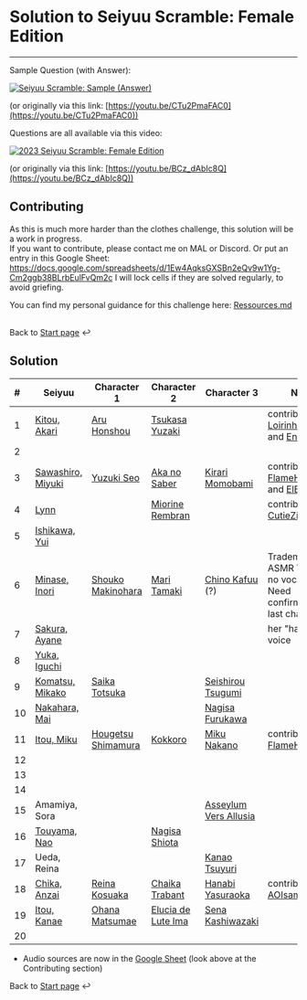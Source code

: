 # Solution to Seiyuu Scramble: Female Edition 

___

Sample Question (with Answer):

[![Seiyuu Scramble: Sample (Answer)](images/Seiyuu%20Scramble：%20Sample%20(Answer).jpg)](videos/Seiyuu%20Scramble：%20Sample%20(Answer)%20[CTu2PmaFAC0][vp09.00.41.08%201920x1080%20opus].mp4)

(or originally via this link: [https://youtu.be/CTu2PmaFAC0](https://youtu.be/CTu2PmaFAC0))

Questions are all available via this video:

[![2023 Seiyuu Scramble: Female Edition](images/2023%20Seiyuu%20Scramble：%20Female%20Edition.jpg)](videos/2023%20Seiyuu%20Scramble：%20Female%20Edition%20[BCz_dAbIc8Q][vp09.00.41.08%201920x1080%20opus].mp4)

(or originally via this link: [https://youtu.be/BCz_dAbIc8Q](https://youtu.be/BCz_dAbIc8Q))


## Contributing

As this is much more harder than the clothes challenge, this solution will be a work in progress.</br>
If you want to contribute, please contact me on MAL or Discord.
Or put an entry in this Google Sheet: https://docs.google.com/spreadsheets/d/1Ew4AqksGXSBn2eQv9w1Yg-Cm2ggb38BLrbEulFvQm2c
I will lock cells if they are solved regularly, to avoid griefing.


You can find my personal guidance for this challenge here:
[Ressources.md](Ressources.md)
</br>
</br>

Back to [Start page](../README.md) ↩️

## Solution

| # | Seiyuu | Character 1 | Character 2 | Character 3 | Notes |
| :--- | --- | --- | --- | --- | --- |
| 1 | [Kitou, Akari](https://myanimelist.net/people/34951/Akari_Kitou) | [Aru Honshou](https://myanimelist.net/character/148606/Aru_Honshou) | [Tsukasa Yuzaki](https://myanimelist.net/character/163271/Tsukasa_Yuzaki) | | contributed by [Loirinha_Queen](https://myanimelist.net/profile/Loirinha_Queen) and [Enymu](https://myanimelist.net/profile/Enymu) |
| 2 | | | | | |
| 3 | [Sawashiro, Miyuki](https://myanimelist.net/people/99/Miyuki_Sawashiro) | [Yuzuki Seo](https://myanimelist.net/character/88395/Yuzuki_Seo) | [Aka no Saber](https://myanimelist.net/character/55977/Aka_no_Saber) | [Kirari Momobami](https://myanimelist.net/character/123913/Kirari_Momobami) | contributed by [FlameHazeEmpa](https://myanimelist.net/profile/FlameHazeEmpa) and [ElBriga27](https://myanimelist.net/profile/ElBriga27) |
| 4 | [Lynn](https://myanimelist.net/people/10929/Lynn) | | [Miorine Rembran](https://myanimelist.net/character/212447/Miorine_Rembran) | | contributed by [CutieZia](https://myanimelist.net/profile/CutieZia) |
| 5 | [Ishikawa, Yui](https://myanimelist.net/people/5142/Yui_Ishikawa) |  | | | |
| 6 | [Minase, Inori](https://myanimelist.net/people/11297/Inori_Minase) | [Shouko Makinohara](https://myanimelist.net/character/149616/Shouko_Makinohara) | [Mari Tamaki](https://myanimelist.net/character/157147/Mari_Tamaki) | [Chino Kafuu](https://myanimelist.net/character/94941/Chino_Kafuu) (?) | Trademark ASMR Voice, but no vocal range. Need confirmation for last characters |
| 7 | [Sakura, Ayane](https://myanimelist.net/people/11622/Ayane_Sakura) | | | | her "happy" voice |
| 8 | [Yuka, Iguchi](https://myanimelist.net/people/885/Yuka_Iguchi) | | | | |
| 9 | [Komatsu, Mikako](https://myanimelist.net/people/10071/Mikako_Komatsu) | [Saika Totsuka](https://myanimelist.net/character/67071/Saika_Totsuka) | | [Seishirou Tsugumi](https://myanimelist.net/character/58885/Seishirou_Tsugumi) | |
| 10 | [Nakahara, Mai](https://myanimelist.net/people/31/Mai_Nakahara) | | | [Nagisa Furukawa](https://myanimelist.net/character/4604/Nagisa_Furukawa) | |
| 11 | [Itou, Miku](https://myanimelist.net/people/24413/Miku_Itou) | [Hougetsu Shimamura](https://myanimelist.net/character/118717/Hougetsu_Shimamura) | [Kokkoro](https://myanimelist.net/character/175840/Kokkoro) | [Miku Nakano](https://myanimelist.net/character/160603/Miku_Nakano) | contributed by [FlameHazeEmpa](https://myanimelist.net/profile/FlameHazeEmpa) |
| 12 | | | | | |
| 13 | | | | | |
| 14 | | | | | |
| 15 | Amamiya, Sora | | | [Asseylum Vers Allusia](https://myanimelist.net/character/103697/Asseylum_Vers_Allusia) | |
| 16 | [Touyama, Nao](https://myanimelist.net/people/11184/Nao_Touyama) | | [Nagisa Shiota](https://myanimelist.net/character/65645/Nagisa_Shiota) | | |
| 17 | Ueda, Reina | | | [Kanao Tsuyuri](https://myanimelist.net/character/151142/Kanao_Tsuyuri) | |
| 18 | [Chika, Anzai](https://myanimelist.net/people/11030/Chika_Anzai) | [Reina Kosuaka](https://myanimelist.net/character/120017/Reina_Kousaka) | [Chaika Trabant](https://youtu.be/oVk9pt9XxuM?t=100) | [Hanabi Yasuraoka](https://myanimelist.net/character/128503/Hanabi_Yasuraoka) | contributed by [AOIsama](https://myanimelist.net/profile/AOIsama) |
| 19 | [Itou, Kanae](https://myanimelist.net/people/762/Kanae_Itou) | [Ohana Matsumae](https://myanimelist.net/character/36184/Ohana_Matsumae) | [Elucia de Lute Ima](https://myanimelist.net/character/14015/Elucia_de_Lute_Ima) | [Sena Kashiwazaki](https://myanimelist.net/character/37514/Sena_Kashiwazaki) | |
| 20 | | | | | |

* Audio sources are now in the [Google Sheet](https://docs.google.com/spreadsheets/d/1Ew4AqksGXSBn2eQv9w1Yg-Cm2ggb38BLrbEulFvQm2c) (look above at the Contributing section)
  
Back to [Start page](../README.md) ↩️
